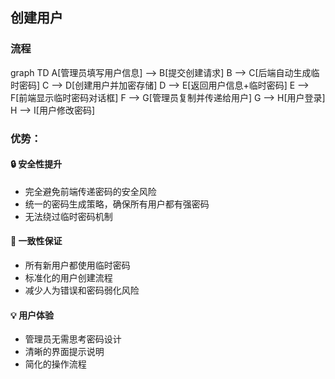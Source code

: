 ## 创建用户

### 流程

graph TD
A[管理员填写用户信息] --> B[提交创建请求]
B --> C[后端自动生成临时密码]
C --> D[创建用户并加密存储]
D --> E[返回用户信息+临时密码]
E --> F[前端显示临时密码对话框]
F --> G[管理员复制并传递给用户]
G --> H[用户登录]
H --> I[用户修改密码]

### 优势：

#### 🔒 **安全性提升**

- 完全避免前端传递密码的安全风险
- 统一的密码生成策略，确保所有用户都有强密码
- 无法绕过临时密码机制

#### 🎯 **一致性保证**

- 所有新用户都使用临时密码
- 标准化的用户创建流程
- 减少人为错误和密码弱化风险

#### 💡 **用户体验**

- 管理员无需思考密码设计
- 清晰的界面提示说明
- 简化的操作流程
